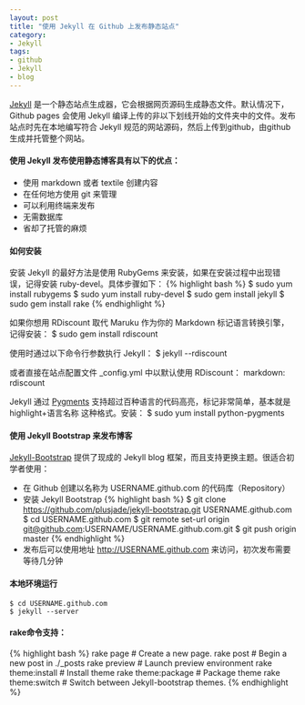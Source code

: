 ```yaml
---
layout: post
title: "使用 Jekyll 在 Github 上发布静态站点"
category: 
- Jekyll
tags:
- github
- Jekyll
- blog
---
```

[Jekyll](http://jekyllrb.com/) 是一个静态站点生成器，它会根据网页源码生成静态文件。默认情况下，Github pages 会使用 Jekyll 编译上传的非以下划线开始的文件夹中的文件。发布站点时先在本地编写符合 Jekyll 规范的网站源码，然后上传到github，由github生成并托管整个网站。

#### 使用 Jekyll 发布使用静态博客具有以下的优点：

 * 使用 markdown 或者 textile 创建内容
 * 在任何地方使用 git 来管理
 * 可以利用终端来发布
 * 无需数据库
 * 省却了托管的麻烦


#### 如何安装
安装 Jekyll 的最好方法是使用 RubyGems 来安装，如果在安装过程中出现错误，记得安装 ruby-devel。具体步骤如下：
{% highlight bash %}
$ sudo yum install rubygems
$ sudo yum install ruby-devel
$ sudo gem install jekyll
$ sudo gem install rake
{% endhighlight %}

如果你想用 RDiscount 取代 Maruku 作为你的 Markdown 标记语言转换引擎，记得安装：
	$ sudo gem install rdiscount


使用时通过以下命令行参数执行 Jekyll：
	$ jekyll --rdiscount

或者直接在站点配置文件 _config.yml 中以默认使用 RDiscount：
	markdown: rdiscount


Jekyll 通过 [Pygments](http://pygments.org/) 支持超过百种语言的代码高亮，标记非常简单，基本就是 highlight+语言名称 这种格式。安装：
	$ sudo yum install python-pygments

#### 使用 Jekyll Bootstrap 来发布博客
[Jekyll-Bootstrap](http://jekyllbootstrap.com/) 提供了现成的 Jekyll blog 框架，而且支持更换主题。很适合初学者使用：

 * 在 Github 创建以名称为 USERNAME.github.com 的代码库（Repository）
 * 安装 Jekyll Bootstrap
{% highlight bash %}
$ git clone https://github.com/plusjade/jekyll-bootstrap.git USERNAME.github.com
$ cd USERNAME.github.com
$ git remote set-url origin git@github.com:USERNAME/USERNAME.github.com.git
$ git push origin master
{% endhighlight %}
 * 发布后可以使用地址 http://USERNAME.github.com 来访问，初次发布需要等待几分钟

#### 本地环境运行
	$ cd USERNAME.github.com
	$ jekyll --server

#### rake命令支持：
{% highlight bash %}
rake page  # Create a new page.
rake post  # Begin a new post in ./_posts
rake preview  # Launch preview environment
rake theme:install  # Install theme
rake theme:package  # Package theme
rake theme:switch  # Switch between Jekyll-bootstrap themes.
{% endhighlight %}

